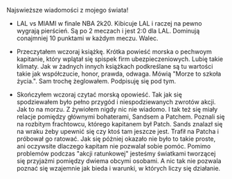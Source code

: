 Najswieższe wiadomości z mojego świata!
- LAL vs MIAMI w finale NBA 2k20.
	Kibicuje LAL i raczej na pewno wygrają pierścień. Są po 2 meczach i jest 2:0 dla LAL. Dominują conajmniej 10 punktami w każdym meczu. Walec.
- Przeczytałem wczoraj książkę. Krótka powieść morska o pechwoym kapitanie, który wplątał się spispek firm ubezpieczeniowych. Lubię takie klimaty. Jak w żadnych innych książkach podkreślane są tu wartości takie jak współczucie, honor, prawda, odwaga. Mówią "Morze to szkoła życia.". Sam trochę żeglowałem. Podpisuję się pod tym.

- Skończyłem wczoraj czytać morską opowieść. Tak jak się spodziewałem było pełno przygód i niespodziewanych zwrotów akcji. Jak to na morzu. Z żywiołem nigdy nic nie wiadomo. I tak też się miały relacje pomiędzy głównymi bohaterami, Sandsem a Patchem. Poznali się na rozbitym frachtowcu, którego kapitanem był Patch. Sands znalazł się na wraku żeby upewnić się czy ktoś tam jeszcze jest. Trafił na Patcha i próbował go ratować. Jak się póżniej okazało nie było to takie proste, ani oczywsite dlaczego kapitam nie pozwalał sobie pomóc. Pomimo problemów podczas "akcji ratunkowej" jesteśmy światkami tworzącej się przyjażmi pomiędzy dwiema obcymi osobami. A nic tak nie pozwala poznać się wzajemnie jak bieda i warunki, w których liczy się działanie.
